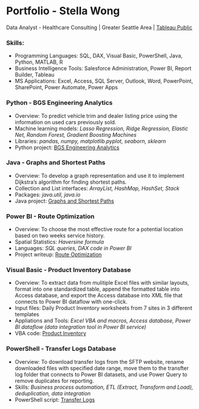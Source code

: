 # Portfolio - Stella Wong
Data Analyst - Healthcare Consulting | Greater Seattle Area | [Tableau Public](https://public.tableau.com/app/profile/sze.mun.wong)

### Skills:
- Programming Languages: SQL, DAX, Visual Basic, PowerShell, Java, Python, MATLAB, R
- Business Intelligence Tools: Salesforce Administration, Power BI, Report Builder, Tableau
- MS Applications: Excel, Access, SQL Server, Outlook, Word, PowerPoint, SharePoint, Power Automate, Power Apps
  
### Python - BGS Engineering Analytics
- Overview: To predict vehicle trim and dealer listing price using the information on used cars previously sold.
- Machine learning models: *Lasso Regression, Ridge Regression, Elastic Net, Random Forest, Gradient Boosting Machines*
- Libraries: *pandas, numpy, matplotlib.pyplot, seaborn, sklearn*
- Python project: [BGS Engineering Analytics](https://github.com/cmunwong/BGS-Engineering-Analytics)

### Java - Graphs and Shortest Paths
- Overview: To develop a graph representation and use it to implement Dijkstra’s algorithm for finding shortest paths.
- Collection and List interfaces: *ArrayList, HashMap, HashSet, Stack*
- Packages: *java.util, java.io*
- Java project: [Graphs and Shortest Paths](https://github.com/cmunwong/Graphs-and-Shortest-Paths)
  
### Power BI - Route Optimization
- Overview: To choose the most effective route for a potential location based on two weeks service history. 
- Spatial Statistics: *Haversine formula*
- Languages: *SQL queries, DAX code in Power BI*
- Project writeup: [Route Optimization](https://github.com/cmunwong/projects/blob/main/route_optimization_project.pdf)

### Visual Basic - Product Inventory Database
- Overview: To extract data from mulitiple Excel files with similar layouts, format into one standardized table, append the formatted table into Access database, and export the Access database into XML file that connects to Power BI dataflow with one-click.
- Input files: Daily Product Inventory worksheets from 7 sites in 3 different templates
- Appliations and Tools: *Excel VBA and macros, Access database, Power BI dataflow (data integration tool in Power BI service)*
- VBA code: [Product Inventory](https://github.com/cmunwong/projects/blob/main/product_inventory_vba)

### PowerShell - Transfer Logs Database
- Overview: To download transfer logs from the SFTP website, rename downloaded files with specified date range, move them to the transfter log folder that connects to Power BI datasets, and use Power Query to remove duplicates for reporting.
- Skills: *Business process automation, ETL (Extract, Transform and Load), deduplication, data integration*
- PowerShell script: [Transfer Logs](https://github.com/cmunwong/projects/blob/main/transfer_logs_powershell)

